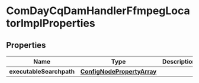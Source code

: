 
# ComDayCqDamHandlerFfmpegLocatorImplProperties

## Properties
Name | Type | Description | Notes
------------ | ------------- | ------------- | -------------
**executableSearchpath** | [**ConfigNodePropertyArray**](ConfigNodePropertyArray.md) |  |  [optional]



